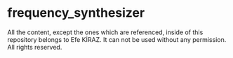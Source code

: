 # frequency_synthesizer
All the content, except the ones which are referenced, inside of this repository belongs to Efe KİRAZ.
It can not be used without any permission.
All rights reserved.
